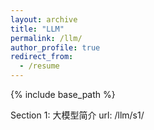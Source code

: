 ```yaml
---
layout: archive
title: "LLM"
permalink: /llm/
author_profile: true
redirect_from:
  - /resume
---
```


{% include base_path %}

Section 1: 大模型简介 url: /llm/s1/
